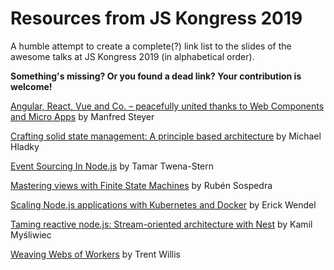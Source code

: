 # Resources from JS Kongress 2019
A humble attempt to create a complete(?) link list to the slides of the awesome talks at JS Kongress 2019 (in alphabetical order).

**Something's missing? Or you found a dead link? Your contribution is welcome!**

[Angular, React, Vue and Co. – peacefully united thanks to Web Components and Micro Apps](https://www.softwarearchitekt.at/talk/jsKongress-munchen/micro-apps-angular) by Manfred Steyer

[Crafting solid state management: A principle based architecture](https://docs.google.com/presentation/d/1MzpYoK83gj3sVqhsH0LsEC1ADE8_D2fEk7GT78gqTTM/edit#slide=id.p) by Michael Hladky

[Event Sourcing In Node.js](https://speakerdeck.com/tamartwena/event-sourcing-in-node-dot-js) by Tamar Twena-Stern

[Mastering views with Finite State Machines](https://github.com/sospedra/talks/blob/master/finite-state-machines/slides.pdf) by Rubén Sospedra

[Scaling Node.js applications with Kubernetes and Docker](https://www.icloud.com/keynote/04VR3IquunOYEv3G83OTTYn8w#_Scaling_Node.js_applications_with_Kubernetes_and_Docker_-_JSKongress_-_12032019) by Erick Wendel

[Taming reactive node.js: Stream-oriented architecture with Nest](https://speakerdeck.com/kamilmysliwiec/taming-reactive-node-dot-js-stream-oriented-architecture-with-nest) by Kamil Myśliwiec

[Weaving Webs of Workers](https://noti.st/trentmwillis/RxTcdy/weaving-webs-of-workers) by Trent Willis

